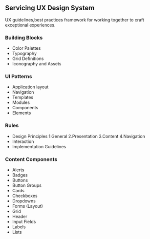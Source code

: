 ## Servicing UX Design System

UX guidelines,best practices framework for working together to craft exceptional experiences. 

### Building Blocks

* Color Palettes
* Typography
* Grid Definitions
* Iconography and Assets

###  UI Patterns

* Application layout
* Navigation
* Templates
* Modules
* Components
* Elements


### Rules

* Design Principles
  1.General
  2.Presentation
  3.Content
  4.Navigation
* Interaction
* Implementation Guidelines

### Content Components

* Alerts
* Badges
* Buttons
* Button Groups
* Cards
* Checkboxes
* Dropdowns
* Forms (Layout)
* Grid
* Header
* Input Fields
* Labels
* Lists

